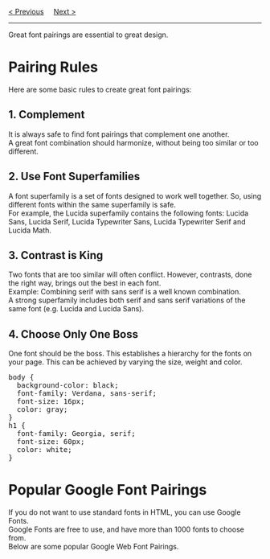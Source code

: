 <a href="/CSS/Fonts/Google.md">&lt; Previous</a>
&nbsp;&nbsp;&nbsp;
<a href="/CSS/Fonts/Shorthand.md">Next &gt;</a>
<hr>
Great font pairings are essential to great design.
<h1>Pairing Rules</h1>
Here are some basic rules to create great font pairings:
<h2>1. Complement</h2>
It is always safe to find font pairings that complement one another.
<br>
A great font combination should harmonize, without being too similar or too different.
<h2>2. Use Font Superfamilies</h2>
A font superfamily is a set of fonts designed to work well together. So, using different fonts within the same superfamily is safe.
<br>
For example, the Lucida superfamily contains the following fonts: Lucida Sans, Lucida Serif, Lucida Typewriter Sans, Lucida Typewriter Serif and Lucida Math.
<h2>3. Contrast is King</h2>
Two fonts that are too similar will often conflict. However, contrasts, done the right way, brings out the best in each font.
<br>
Example: Combining serif with sans serif is a well known combination.
<br>
A strong superfamily includes both serif and sans serif variations of the same font (e.g. Lucida and Lucida Sans).
<h2>4. Choose Only One Boss</h2>
One font should be the boss. This establishes a hierarchy for the fonts on your page. This can be achieved by varying the size, weight and color.
<pre>
body {
  background-color: black;
  font-family: Verdana, sans-serif;
  font-size: 16px;
  color: gray; 
}
h1 {
  font-family: Georgia, serif;
  font-size: 60px;
  color: white;
}
</pre>
<h1>Popular Google Font Pairings</h1>
If you do not want to use standard fonts in HTML, you can use Google Fonts.
<br>
Google Fonts are free to use, and have more than 1000 fonts to choose from.
<br>
Below are some popular Google Web Font Pairings.
